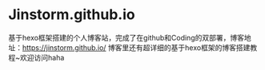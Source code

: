 # Jinstorm.github.io
基于hexo框架搭建的个人博客站，完成了在github和Coding的双部署，博客地址：https://jinstorm.github.io/
博客里还有超详细的基于hexo框架的博客搭建教程~欢迎访问haha
